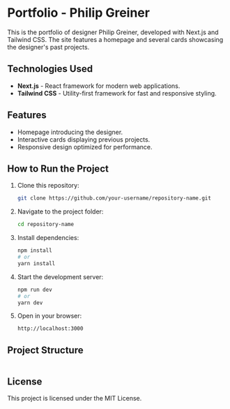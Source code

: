 # Portfolio - Philip Greiner

This is the portfolio of designer Philip Greiner, developed with Next.js and Tailwind CSS. The site features a homepage and several cards showcasing the designer's past projects.

## Technologies Used

- **Next.js** - React framework for modern web applications.
- **Tailwind CSS** - Utility-first framework for fast and responsive styling.

## Features

- Homepage introducing the designer.
- Interactive cards displaying previous projects.
- Responsive design optimized for performance.

## How to Run the Project

1. Clone this repository:
   ```sh
   git clone https://github.com/your-username/repository-name.git
   ```
2. Navigate to the project folder:
   ```sh
   cd repository-name
   ```
3. Install dependencies:
   ```sh
   npm install
   # or
   yarn install
   ```
4. Start the development server:
   ```sh
   npm run dev
   # or
   yarn dev
   ```
5. Open in your browser:
   ```
   http://localhost:3000
   ```

## Project Structure

```

```

## License

This project is licensed under the MIT License.
